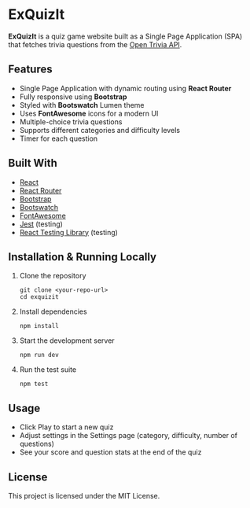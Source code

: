 # ExQuizIt

**ExQuizIt** is a quiz game website built as a Single Page Application (SPA) that fetches trivia questions from the [Open Trivia API](https://opentdb.com/api_config.php).  

## Features

- Single Page Application with dynamic routing using **React Router**
- Fully responsive using **Bootstrap**
- Styled with **Bootswatch** Lumen theme
- Uses **FontAwesome** icons for a modern UI
- Multiple-choice trivia questions
- Supports different categories and difficulty levels
- Timer for each question

## Built With

- [React](https://reactjs.org/)  
- [React Router](https://reactrouter.com/)  
- [Bootstrap](https://getbootstrap.com/)  
- [Bootswatch](https://bootswatch.com/)  
- [FontAwesome](https://fontawesome.com/)  
- [Jest](https://jestjs.io/) (testing)  
- [React Testing Library](https://testing-library.com/docs/react-testing-library/intro/) (testing) 

## Installation & Running Locally

1. Clone the repository 

   `git clone <your-repo-url>` <br>
   `cd exquizit` 

2. Install dependencies

    `npm install`

3. Start the development server

    `npm run dev`

4. Run the test suite

    `npm test`



## Usage

- Click Play to start a new quiz
- Adjust settings in the Settings page (category, difficulty, number of questions)
- See your score and question stats at the end of the quiz

## License

This project is licensed under the MIT License.